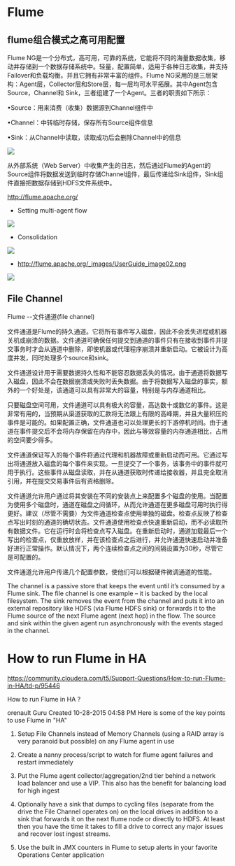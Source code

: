 # Flume

## flume组合模式之高可用配置

Flume NG是一个分布式，高可用，可靠的系统，它能将不同的海量数据收集，移动并存储到一个数据存储系统中。轻量，配置简单，适用于各种日志收集，并支持 Failover和负载均衡。并且它拥有非常丰富的组件。Flume NG采用的是三层架构：Agent层，Collector层和Store层，每一层均可水平拓展。其中Agent包含Source，Channel和 Sink，三者组建了一个Agent。三者的职责如下所示：

•Source：用来消费（收集）数据源到Channel组件中

•Channel：中转临时存储，保存所有Source组件信息

•Sink：从Channel中读取，读取成功后会删除Channel中的信息

![](http://flume.apache.org/_images/DevGuide_image00.png)

从外部系统（Web Server）中收集产生的日志，然后通过Flume的Agent的Source组件将数据发送到临时存储Channel组件，最后传递给Sink组件，Sink组件直接把数据存储到HDFS文件系统中。


http://flume.apache.org/

- Setting multi-agent flow

![](http://flume.apache.org/_images/UserGuide_image03.png)

- Consolidation

![](http://flume.apache.org/_images/UserGuide_image02.png)

- http://flume.apache.org/_images/UserGuide_image02.png

![](http://flume.apache.org/_images/UserGuide_image01.png)

## File Channel

Flume --文件通道(file channel)

文件通道是Flume的持久通道。它将所有事件写入磁盘，因此不会丢失进程或机器关机或崩溃的数据。文件通道可确保任何提交到通道的事件只有在接收到事件并提交事务时才会从通道中删除，即使机器或代理程序崩溃并重新启动。它被设计为高度并发，同时处理多个source和sink。

文件通道设计用于需要数据持久性和不能容忍数据丢失的情况。由于通道将数据写入磁盘，因此不会在数据崩溃或失败时丢失数据。由于将数据写入磁盘的事实，额外的一个好处是，该通道可以具有非常大的容量，特别是与内存通道相比。

只要磁盘空间可用，文件通道可以具有极大的容量，高达数十或数亿的事件。这是非常有用的，当预期从渠道获取的汇款将无法跟上有限的高峰期，并且大量积压的事件是可能的。如果配置正确，文件通道也可以处理更长的下游停机时间。由于通道在事件提交后不会将内存保留在内存中，因此与等效容量的内存通道相比，占用的空间要少得多。

文件通道保证写入的每个事件将通过代理和机器故障或重新启动而可用。它通过写出将通道放入磁盘的每个事件来实现。一旦提交了一个事务，该事务中的事件就可用于执行。这些事件从磁盘读取，并在从通道获取时传递给接收器，并且完全取消引用，并在提交交易事件后有资格删除。

文件通道允许用户通过将其安装在不同的安装点上来配置多个磁盘的使用。当配置为使用多个磁盘时，通道在磁盘之间循环，从而允许通道在更多磁盘可用时执行得更好。建议（尽管不需要）为文件通道检查点使用单独的磁盘。检查点反映了检查点写出时刻的通道的确切状态。文件通道使用检查点快速重新启动，而不必读取所有数据文件。它在运行时会将检查点写入磁盘。在重新启动时，通道加载最后一个写出的检查点，仅重放放样，并在该检查点之后进行，并允许通道快速启动并准备好进行正常操作。默认情况下，两个连续检查点之间的间隔设置为30秒，尽管它是可配置的。

文件通道允许用户传递几个配置参数，使他们可以根据硬件微调通道的性能。

The channel is a passive store that keeps the event until it’s consumed by a Flume sink. The file channel is one example – it is backed by the local filesystem. The sink removes the event from the channel and puts it into an external repository like HDFS (via Flume HDFS sink) or forwards it to the Flume source of the next Flume agent (next hop) in the flow. The source and sink within the given agent run asynchronously with the events staged in the channel.





# How to run Flume in HA 

https://community.cloudera.com/t5/Support-Questions/How-to-run-Flume-in-HA/td-p/95446

How to run Flume in HA ?
  
 orenault Guru
Created ‎10-28-2015 04:58 PM
Here is some of the key points to use Flume in "HA"

1. Setup File Channels instead of Memory Channels (using a RAID array is very paranoid but possible) on any Flume agent in use

2. Create a nanny process/script to watch for flume agent failures and restart immediately

3. Put the Flume agent collector/aggregation/2nd tier behind a network load balancer and use a VIP. This also has the benefit for balancing load for high ingest

4. Optionally have a sink that dumps to cycling files (separate from the drive the File Channel operates on) on the local drives in addition to a sink that forwards it on the next flume node or directly to HDFS. At least then you have the time it takes to fill a drive to correct any major issues and recover lost ingest streams.

5. Use the built in JMX counters in Flume to setup alerts in your favorite Operations Center application

